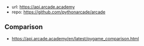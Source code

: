 
- url: https://api.arcade.academy
- repo: https://github.com/pythonarcade/arcade


## Comparison 

- https://api.arcade.academy/en/latest/pygame_comparison.html
